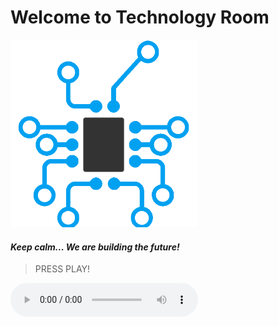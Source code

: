 # **Welcome to Technology Room**
<div class="image"> <img src="logo.png" width="300px">	 </div>

#### *Keep calm... We are building the future!*
>PRESS PLAY!
<audio autoplay="autoplay" controls="controls">
<source src="speech.mp3" type="audio/mpeg">
